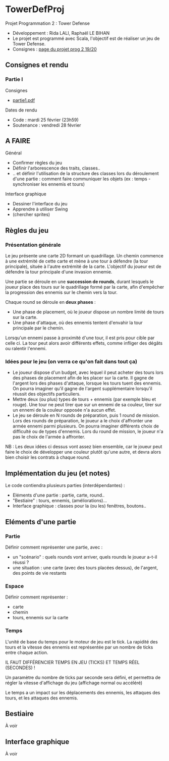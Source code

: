 # TowerDefProj

Projet Programmation 2 : Tower Defense

* Développement : Rida LALI, Raphaël LE BIHAN
* Le projet est programmé avec Scala, l'objectif est de réaliser un jeu de Tower Defense.
* Consignes : [page du projet prog 2 19/20](http://www.lsv.fr/~schwoon/enseignement/projet-prog2/2020/index.html)

## Consignes et rendu

### Partie I

Consignes
* [partie1.pdf](https://github.com/tinylinux/TowerDefProj/blob/master/partie1.pdf)

Dates de rendu
* Code : mardi 25 février (23h59)
* Soutenance : vendredi 28 février

## A FAIRE

Général
* Confirmer règles du jeu
* Définir l'arborescence des traits, classes..
* .. et définir l'utilisation de la structure des classes lors du déroulement d'une partie :
comment faire communiquer les objets (ex : temps - synchroniser les ennemis et tours)

Interface graphique
* Dessiner l'interface du jeu
* Apprendre à utiliser Swing
* (chercher sprites)

## Règles du jeu

### Présentation générale

Le jeu présente une carte 2D formant un quadrillage.
Un chemin commence à une extrémité de cette carte et mène à une tour à défendre (la tour principale),
située à l'autre extrémité de la carte.
L'objectif du joueur est de défendre la tour principale d'une invasion ennemie.

Une partie se déroule en une **succession de rounds**, durant lesquels le joueur place des tours sur le quadrillage
formé par la carte, afin d'empêcher la progression des ennemis sur le chemin vers la tour.

Chaque round se déroule en **deux phases** :
* Une phase de placement, où le joueur dispose un nombre limité de tours sur la carte.
* Une phase d'attaque, où des ennemis tentent d'envahir la tour principale par le chemin.

Lorsqu'un ennemi passe à proximité d'une tour, il est pris pour cible par celle ci.
La tour peut alors avoir différents effets, comme infliger des dégâts ou ralentir l'ennemi.

### Idées pour le jeu (on verra ce qu'on fait dans tout ça)

* Le joueur dispose d'un budget, avec lequel il peut acheter des tours lors des phases de placement afin de les placer sur la carte.
Il gagne de l'argent lors des phases d'attaque, lorsque les tours tuent des ennemis. On pourra imaginer qu'il gagne de l'argent supplémentaire lorsqu'il réussit des objectifs particuliers.
* Mettre deux (ou plus) types de tours + ennemis (par exemple bleu et rouge).
Une tour ne peut tirer que sur un ennemi de sa couleur, tirer sur un ennemi de la couleur opposée n'a aucun effet.
* Le jeu se déroule en N rounds de préparation, puis 1 round de mission.
Lors des rounds de préparation, le joueur a le choix d'affronter une armée ennemi parmi plusieurs.
On pourra imaginer différents choix de difficulté ou de types d'ennemis.
Lors du round de mission, le joueur n'a pas le choix de l'armée à affronter.

NB : Les deux idées ci dessus vont assez bien ensemble, car le joueur peut faire le choix de développer une couleur plutôt
qu'une autre, et devra alors bien choisir les contrats à chaque round.


## Implémentation du jeu (et notes)

Le code contiendra plusieurs parties (interdépendantes) :

* Eléments d'une partie : partie, carte, round..
* "Bestiaire" : tours, ennemis, (améliorations)...
* Interface graphique : classes pour la (ou les) fenêtres, boutons..

## Eléments d'une partie

### Partie

Définir comment représenter une partie, avec :

* un "scénario" : quels rounds vont arriver, quels rounds le joueur a-t-il réussi ?
* une situation : une carte (avec des tours placées dessus), de l'argent, des points de vie restants

### Espace

Définir comment représenter :
* carte
* chemin
* tours, ennemis sur la carte

### Temps

L'unité de base du temps pour le moteur de jeu est le tick.
La rapidité des tours et la vitesse des ennemis est représentée par un nombre de ticks entre chaque action.

IL FAUT DIFFÉRENCIER TEMPS EN JEU (TICKS) ET TEMPS RÉEL (SECONDES) !

Un paramètre du nombre de ticks par seconde sera défini, et permettra de régler la vitesse d'affichage du jeu
(affichage normal ou accéléré)

Le temps a un impact sur les déplacements des ennemis, les attaques des tours, et les attaques des ennemis.

## Bestiaire

À voir

## Interface graphique

À voir
